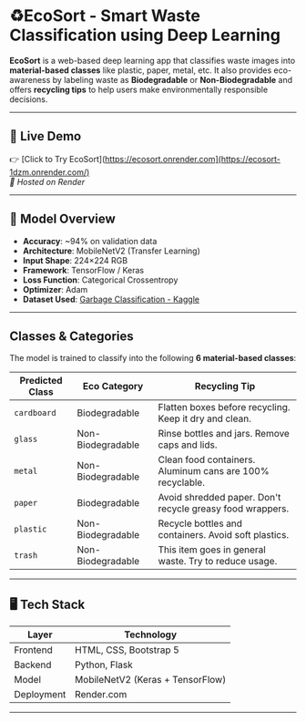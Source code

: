 # ♻️EcoSort - Smart Waste Classification using Deep Learning

**EcoSort** is a web-based deep learning app that classifies waste images into **material-based classes** like plastic, paper, metal, etc. It also provides eco-awareness by labeling waste as **Biodegradable** or **Non-Biodegradable** and offers **recycling tips** to help users make environmentally responsible decisions.

---

## 🔗 Live Demo

👉 [Click to Try EcoSort](https://ecosort.onrender.com](https://ecosort-1dzm.onrender.com/)  
_🚀 Hosted on Render_

---

## 🧠 Model Overview

- **Accuracy**: ~94% on validation data
- **Architecture**: MobileNetV2 (Transfer Learning)
- **Input Shape**: 224×224 RGB
- **Framework**: TensorFlow / Keras
- **Loss Function**: Categorical Crossentropy
- **Optimizer**: Adam
- **Dataset Used**: [Garbage Classification - Kaggle](https://www.kaggle.com/datasets/mostafaabla/garbage-classification/data)

---

## Classes & Categories

The model is trained to classify into the following **6 material-based classes**:

| Predicted Class | Eco Category         | Recycling Tip |
|-----------------|----------------------|---------------|
| `cardboard`     | Biodegradable        | Flatten boxes before recycling. Keep it dry and clean. |
| `glass`         | Non-Biodegradable    | Rinse bottles and jars. Remove caps and lids. |
| `metal`         | Non-Biodegradable    | Clean food containers. Aluminum cans are 100% recyclable. |
| `paper`         | Biodegradable        | Avoid shredded paper. Don't recycle greasy food wrappers. |
| `plastic`       | Non-Biodegradable    | Recycle bottles and containers. Avoid soft plastics. |
| `trash`         | Non-Biodegradable    | This item goes in general waste. Try to reduce usage. |

---

## 🖥️ Tech Stack

| Layer       | Technology                  |
|-------------|------------------------------|
| Frontend    | HTML, CSS, Bootstrap 5       |
| Backend     | Python, Flask                |
| Model       | MobileNetV2 (Keras + TensorFlow) |
| Deployment  | Render.com                   |

---

